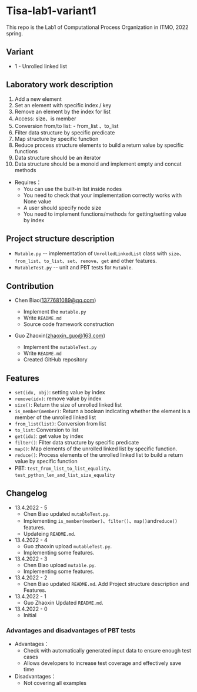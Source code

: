 # Tisa-lab1-variant1

This repo is the Lab1 of Computational Process Organization in ITMO, 2022 spring.

## Variant

* 1 - Unrolled linked list

## Laboratory work description

1. Add a new element
2. Set an element with specific index / key
3. Remove an element by the index for list
4. Access: size、is member
5. Conversion from/to list: - from_list 、to_list
6. Filter data structure by specific predicate
7. Map structure by specific function
8. Reduce process structure elements to build a return value by specific functions
9. Data structure should be an iterator
10. Data structure should be a monoid and implement empty and concat methods

* Requires：
  * You can use the built-in list inside nodes
  * You need to check that your implementation correctly works with None value 
  * A user should specify node size
  * You need to implement functions/methods for getting/setting value by index

## Project structure description

* `Mutable.py` -- implementation of `UnrolledLinkedList` class with `size`、`from_list`、`to_list`、`set`、`remove`、`get` and other features. 
* `MutableTest.py` -- unit and PBT tests for `Mutable`.

## Contribution

* Chen Biao(1377681089@qq.com) 
  * Implement the `mutable.py`
  * Write `README.md`
  * Source code framework construction

* Guo Zhaoxin(zhaoxin_guo@163.com)
  * Implement the `mutableTest.py`
  * Write `README.md`
  * Created GitHub repository

## Features 

- `set(idx, obj)`: setting value by index
- `remove(idx)`: remove value by index
- `size()`: Return the size of unrolled linked list
- `is_member(member)`: Return a boolean indicating whether the element is a member of the unrolled linked list
- `from_list(list)`: Conversion from list
- `to_list`: Conversion to list
- `get(idx)`: get value by index
- `filter()`: Filter data structure by specific predicate
- `map()`: Map elements of the unrolled linked list by specific function.
- `reduce()`: Process elements of the unrolled linked list to build a return value by specific function
- PBT: `test_from_list_to_list_equality`、`test_python_len_and_list_size_equality`

## Changelog 

* 13.4.2022 - 5
  * Chen Biao updated `mutableTest.py`. 
  * Implementing `is_member(member)`、`filter()`、`map()`and`reduce()` features.
  * Updateing `README.md`.
* 13.4.2022 - 4
  * Guo zhaoxin upload `mutableTest.py`. 
  * Implementing some features.
* 13.4.2022 - 3
  * Chen Biao upload `mutable.py`.
  * Implementing some features.
* 13.4.2022 - 2
  * Chen Biao updated `README.md`. Add Project structure description and Features.
* 13.4.2022 - 1
  * Guo Zhaoxin Updated `README.md`.
* 13.4.2022 - 0
  * Initial 

### Advantages and disadvantages of PBT tests

* Advantages：
  * Check with automatically generated input data to ensure enough test cases
  * Allows developers to increase test coverage and effectively save time
* Disadvantages：
  * Not covering all examples
